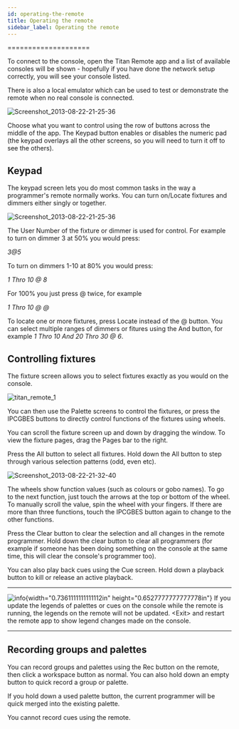 ```yaml
---
id: operating-the-remote 
title: Operating the remote
sidebar_label: Operating the remote
---
```

====================

To connect to the console, open the Titan Remote app and a list of
available consoles will be shown - hopefully if you have done the
network setup correctly, you will see your console listed.

There is also a local emulator which can be used to test or demonstrate
the remote when no real console is connected.

![Screenshot\_2013-08-22-21-25-36](/docs/images/image310.png)

Choose what you want to control using the row of buttons across the
middle of the app. The Keypad button enables or disables the numeric pad
(the keypad overlays all the other screens, so you will need to turn it
off to see the others).

Keypad
------

The keypad screen lets you do most common tasks in the way a
programmer\'s remote normally works. You can turn on/Locate fixtures and
dimmers either singly or together.

![Screenshot\_2013-08-22-21-25-36](/docs/images/image310.png)

The User Number of the fixture or dimmer is used for control. For
example to turn on dimmer 3 at 50% you would press:

*3\@5*

To turn on dimmers 1-10 at 80% you would press:

*1 Thro 10 @ 8*

For 100% you just press @ twice, for example

*1 Thro 10 @ @*

To locate one or more fixtures, press Locate instead of the @ button.
You can select multiple ranges of dimmers or fitures using the And
button, for example *1 Thro 10 And 20 Thro 30 @ 6*.

Controlling fixtures
--------------------

The fixture screen allows you to select fixtures exactly as you would on
the console.

![titan\_remote\_1](/docs/images/image309.png)

You can then use the Palette screens to control the fixtures, or press
the IPCGBES buttons to directly control functions of the fixtures using
wheels.

You can scroll the fixture screen up and down by dragging the window. To
view the fixture pages, drag the Pages bar to the right.

Press the All button to select all fixtures. Hold down the All button to
step through various selection patterns (odd, even etc).

![Screenshot\_2013-08-22-21-32-40](/docs/images/image311.png)

The wheels show function values (such as colours or gobo names). To go
to the next function, just touch the arrows at the top or bottom of the
wheel. To manually scroll the value, spin the wheel with your fingers.
If there are more than three functions, touch the IPCGBES button again
to change to the other functions.

Press the Clear button to clear the selection and all changes in the
remote programmer. Hold down the clear button to clear all programmers
(for example if someone has been doing something on the console at the
same time, this will clear the console's programmer too).

You can also play back cues using the Cue screen. Hold down a playback
button to kill or release an active playback.

  --------------------------------------------------------------------------------------------- --------------------------------------------------------------------------------------------------------------------------------------------------------------------------------------------------------------------------
  ![info](/docs/images/image6.png){width="0.7361111111111112in" height="0.6527777777777778in"}   If you update the legends of palettes or cues on the console while the remote is running, the legends on the remote will not be updated. \<Exit\> and restart the remote app to show legend changes made on the console.
  --------------------------------------------------------------------------------------------- --------------------------------------------------------------------------------------------------------------------------------------------------------------------------------------------------------------------------

Recording groups and palettes
-----------------------------

You can record groups and palettes using the Rec button on the remote,
then click a workspace button as normal. You can also hold down an empty
button to quick record a group or palette.

If you hold down a used palette button, the current programmer will be
quick merged into the existing palette.

You cannot record cues using the remote.


